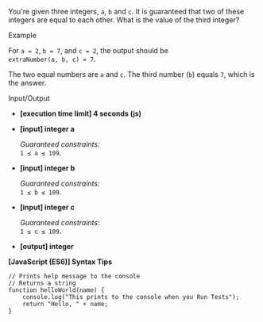 You're given three integers, `a`, `b` and `c`. It is guaranteed that two of
these integers are equal to each other. What is the value of the third integer?

Example

For `a = 2`, `b = 7`, and `c = 2`, the output should be  
`extraNumber(a, b, c) = 7`.

The two equal numbers are `a` and `c`. The third number (`b`) equals `7`, which
is the answer.

Input/Output

- **\[execution time limit\] 4 seconds (js)**

- **\[input\] integer a**

  _Guaranteed constraints:_  
  `1 ≤ a ≤ 109`.

- **\[input\] integer b**

  _Guaranteed constraints:_  
  `1 ≤ b ≤ 109`.

- **\[input\] integer c**

  _Guaranteed constraints:_  
  `1 ≤ c ≤ 109`.

- **\[output\] integer**

**\[JavaScript (ES6)\] Syntax Tips**

    // Prints help message to the console
    // Returns a string
    function helloWorld(name) {
        console.log("This prints to the console when you Run Tests");
        return "Hello, " + name;
    }

